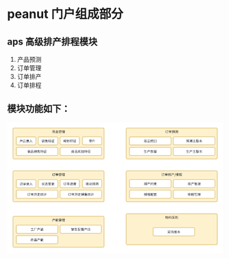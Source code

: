# peanut 门户组成部分
## aps 高级排产排程模块
1. 产品预测
2. 订单管理
3. 订单排产
4. 订单排程

## 模块功能如下：
![aps_model.png](./doc/image/aps_model.png)